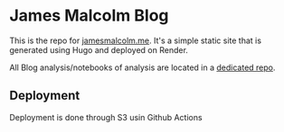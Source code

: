 # James Malcolm Blog

This is the repo for [jamesmalcolm.me](https://jamesmalcolm.me/). It's a simple static site that is generated using Hugo and deployed on Render.

All Blog analysis/notebooks of analysis are located in a [dedicated repo](https://github.com/JamesTrick/blog_analysis).

## Deployment

Deployment is done through S3 usin Github Actions
